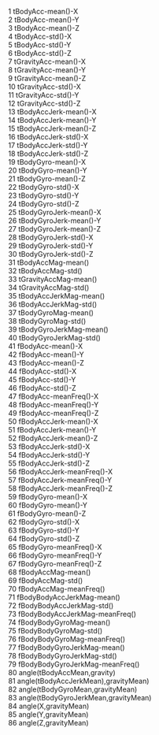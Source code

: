 


1 tBodyAcc-mean()-X  
2 tBodyAcc-mean()-Y  
3 tBodyAcc-mean()-Z  
4 tBodyAcc-std()-X  
5 tBodyAcc-std()-Y  
6 tBodyAcc-std()-Z  
7 tGravityAcc-mean()-X  
8 tGravityAcc-mean()-Y  
9 tGravityAcc-mean()-Z  
10 tGravityAcc-std()-X  
11 tGravityAcc-std()-Y  
12 tGravityAcc-std()-Z  
13 tBodyAccJerk-mean()-X  
14 tBodyAccJerk-mean()-Y  
15 tBodyAccJerk-mean()-Z  
16 tBodyAccJerk-std()-X  
17 tBodyAccJerk-std()-Y  
18 tBodyAccJerk-std()-Z  
19 tBodyGyro-mean()-X  
20 tBodyGyro-mean()-Y  
21 tBodyGyro-mean()-Z  
22 tBodyGyro-std()-X  
23 tBodyGyro-std()-Y  
24 tBodyGyro-std()-Z  
25 tBodyGyroJerk-mean()-X  
26 tBodyGyroJerk-mean()-Y  
27 tBodyGyroJerk-mean()-Z  
28 tBodyGyroJerk-std()-X  
29 tBodyGyroJerk-std()-Y  
30 tBodyGyroJerk-std()-Z  
31 tBodyAccMag-mean()  
32 tBodyAccMag-std()  
33 tGravityAccMag-mean()  
34 tGravityAccMag-std()  
35 tBodyAccJerkMag-mean()  
36 tBodyAccJerkMag-std()  
37 tBodyGyroMag-mean()  
38 tBodyGyroMag-std()  
39 tBodyGyroJerkMag-mean()  
40 tBodyGyroJerkMag-std()  
41 fBodyAcc-mean()-X  
42 fBodyAcc-mean()-Y  
43 fBodyAcc-mean()-Z  
44 fBodyAcc-std()-X  
45 fBodyAcc-std()-Y  
46 fBodyAcc-std()-Z  
47 fBodyAcc-meanFreq()-X  
48 fBodyAcc-meanFreq()-Y  
49 fBodyAcc-meanFreq()-Z  
50 fBodyAccJerk-mean()-X  
51 fBodyAccJerk-mean()-Y  
52 fBodyAccJerk-mean()-Z  
53 fBodyAccJerk-std()-X  
54 fBodyAccJerk-std()-Y  
55 fBodyAccJerk-std()-Z  
56 fBodyAccJerk-meanFreq()-X  
57 fBodyAccJerk-meanFreq()-Y  
58 fBodyAccJerk-meanFreq()-Z  
59 fBodyGyro-mean()-X  
60 fBodyGyro-mean()-Y  
61 fBodyGyro-mean()-Z  
62 fBodyGyro-std()-X  
63 fBodyGyro-std()-Y  
64 fBodyGyro-std()-Z  
65 fBodyGyro-meanFreq()-X  
66 fBodyGyro-meanFreq()-Y  
67 fBodyGyro-meanFreq()-Z  
68 fBodyAccMag-mean()  
69 fBodyAccMag-std()  
70 fBodyAccMag-meanFreq()  
71 fBodyBodyAccJerkMag-mean()  
72 fBodyBodyAccJerkMag-std()  
73 fBodyBodyAccJerkMag-meanFreq()  
74 fBodyBodyGyroMag-mean()  
75 fBodyBodyGyroMag-std()  
76 fBodyBodyGyroMag-meanFreq()  
77 fBodyBodyGyroJerkMag-mean()  
78 fBodyBodyGyroJerkMag-std()  
79 fBodyBodyGyroJerkMag-meanFreq()  
80 angle(tBodyAccMean,gravity)  
81 angle(tBodyAccJerkMean),gravityMean)  
82 angle(tBodyGyroMean,gravityMean)  
83 angle(tBodyGyroJerkMean,gravityMean)  
84 angle(X,gravityMean)  
85 angle(Y,gravityMean)  
86 angle(Z,gravityMean)  
